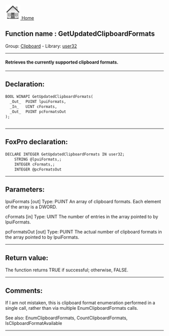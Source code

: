 [<img src="../../images/home.png"> Home ](https://github.com/VFPX/Win32API)  

## Function name : GetUpdatedClipboardFormats
Group: [Clipboard](../../functions_group.md#Clipboard)  -  Library: [user32](../../Libraries.md#user32)  
***  


#### Retrieves the currently supported clipboard formats.
***  


## Declaration:
```foxpro  
BOOL WINAPI GetUpdatedClipboardFormats(
  _Out_  PUINT lpuiFormats,
  _In_   UINT cFormats,
  _Out_  PUINT pcFormatsOut
);
  
```  
***  


## FoxPro declaration:
```foxpro  
DECLARE INTEGER GetUpdatedClipboardFormats IN user32;
	STRING @lpuiFormats,;
	INTEGER cFormats,;
	INTEGER @pcFormatsOut  
```  
***  


## Parameters:
lpuiFormats [out]
Type: PUINT
An array of clipboard formats. Each element of the array is a DWORD.

cFormats [in]
Type: UINT
The number of entries in the array pointed to by lpuiFormats.

pcFormatsOut [out]
Type: PUINT
The actual number of clipboard formats in the array pointed to by lpuiFormats.  
***  


## Return value:
The function returns TRUE if successful; otherwise, FALSE.  
***  


## Comments:
If I am not mistaken, this is clipboard format enumeration performed in a single call, rather than via multiple EnumClipboardFormats calls.  
  
See also: EnumClipboardFormats, CountClipboardFormats, IsClipboardFormatAvailable    
  
***  

